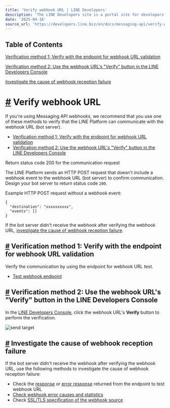 ```yaml
---
title: 'Verify webhook URL | LINE Developers'
description: 'The LINE Developers site is a portal site for developers. It contains documents and tools that will help you use our various developer products. Creating LINE Login and Messaging API applications and services has never been easier!'
date: '2025-04-16'
source_url: 'https://developers.line.biz/en/docs/messaging-api/verify-webhook-url/'
---
```


## Table of Contents

[Verification method 1: Verify with the endpoint for webhook URL validation](#verify-method-01)

[Verification method 2: Use the webhook URL's "Verify" button in the LINE Developers Console](#verify-method-02)

[Investigate the cause of webhook reception failure](#investigate-webhook-reception-failure)

# [#](#page-title) Verify webhook URL

If you're using Messaging API webhooks, we recommend that you use one of these methods to verify that the LINE Platform can communicate with the webhook URL (bot server).

- [Verification method 1: Verify with the endpoint for webhook URL validation](#verify-method-01)
- [Verification method 2: Use the webhook URL's "Verify" button in the LINE Developers Console](#verify-method-02)

Return status code 200 for the communication request

The LINE Platform sends an HTTP POST request that doesn't include a webhook event to the webhook URL (bot server) to confirm communication. Design your bot server to return status code `200`.

Example HTTP POST request without a webhook event:

```
{
  "destination": "xxxxxxxxxx",
  "events": []
}
```

If the bot server didn't receive the webhook after verifying the webhook URL, [investigate the cause of webhook reception failure](#investigate-webhook-reception-failure).

## [#](#verify-method-01) Verification method 1: Verify with the endpoint for webhook URL validation

Verify the communication by using the endpoint for webhook URL test.

- [Test webhook endpoint](../../../en/reference/messaging-api.md#test-webhook-endpoint)

## [#](#verify-method-02) Verification method 2: Use the webhook URL's "Verify" button in the LINE Developers Console

In the [LINE Developers Console](../../../console.md), click the webhook URL's **Verify** button to perform the verification.

![send target](/assets/img/webhook-url-verify-button.99619dc0.png)

## [#](#investigate-webhook-reception-failure) Investigate the cause of webhook reception failure

If the bot server didn't receive the webhook after verifying the webhook URL, use the following methods to investigate the cause of webhook reception failure:

- Check the [response](../../../en/reference/messaging-api.md#test-webhook-endpoint-response) or [error response](../../../en/reference/messaging-api.md#test-webhook-endpoint-error-response) returned from the endpoint to test webhook URL
- [Check webhook error causes and statistics](../../../en/docs/messaging-api/check-webhook-error-statistics.md)
- Check [SSL/TLS specification of the webhook source](../../../en/docs/messaging-api/ssl-tls-spec-of-the-webhook-source.md)
